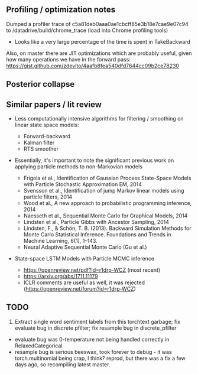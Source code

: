 ## Profiling / optimization notes
Dumped a profiler trace of c5a81deb0aaa0ae1cbcff85e3b18e7cae9e07c94 to /datadrive/build/chrome_trace (load into Chrome profiling tools)
  - Looks like a very large percentage of the time is spent in TakeBackward

Also, on master there are JIT optimizations which are probably useful, given how many operations we have in the forward pass: https://gist.github.com/zdevito/4aafb8fea540dfd7644cc09b2ce78230

## Posterior collapse


## Similar papers / lit review
- Less computationally intensive algorithms for filtering / smoothing on linear state space models:
  - Forward-backward
  - Kalman filter
  - RTS smoother

- Essentially, it's important to note the significant previous work on applying particle methods to non-Markovian models
  - Frigola et al., Identification of Gaussian Process State-Space Models with Particle Stochastic Approximation EM, 2014
  - Svensson et al., Identification of jump Markov linear models using particle filters, 2014
  - Wood et al., A new approach to probabilistic programming inference, 2014
  - Naesseth et al., Sequential Monte Carlo for Graphical Models, 2014
  - Lindsten et al., Particle Gibbs with Ancestor Sampling, 2014
  - Lindsten, F., & Schön, T. B. (2013). Backward Simulation Methods for Monte Carlo Statistical Inference. Foundations and Trends in Machine Learning, 6(1), 1–143.
  - Neural Adaptive Sequential Monte Carlo (Gu et al.)

- State-space LSTM Models with Particle MCMC inference
    - https://openreview.net/pdf?id=r1drp-WCZ (most recent)
    - https://arxiv.org/abs/1711.11179
    - ICLR comments are useful as well, it was rejected (https://openreview.net/forum?id=r1drp-WCZ)

## TODO
1. Extract single word sentiment labels from this torchtext garbage; fix evaluate bug in discrete pfilter; fix resample bug in discrete_pfilter
  - evaluate bug was 0-temperature not being handled correctly in RelaxedCategorical
  - resample bug is serious beeswax, took forever to debug - it was torch.multinomial being crap, I think? reprod, but there was a fix a few days ago, so recompiling latest master.
